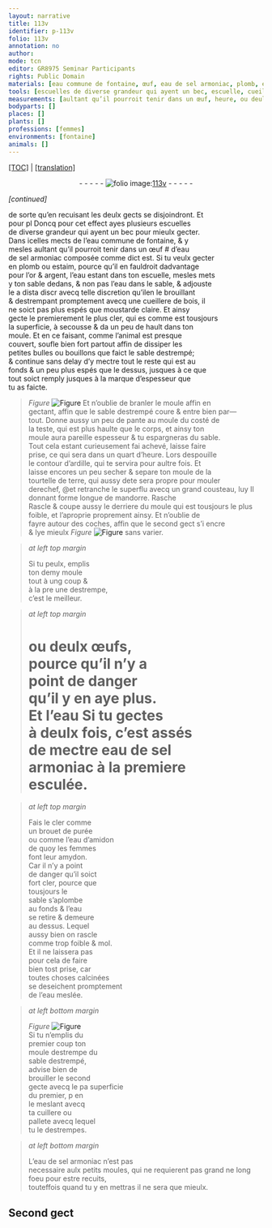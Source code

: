 ```yaml
---
layout: narrative
title: 113v
identifier: p-113v
folio: 113v
annotation: no
author:
mode: tcn
editor: GR8975 Seminar Participants
rights: Public Domain
materials: [eau commune de fontaine, œuf, eau de sel armoniac, plomb, estaim, or, argent, eau, bois, moustarde claire, ardille, terre, œufs, brouet de purée, eau d’amidon, amydon]
tools: [escuelles de diverse grandeur qui ayent un bec, escuelle, cueillere de bois, moule, cousteau, cuillere, pallete, moules]
measurements: [aultant qu’il pourroit tenir dans un œuf, heure, ou deulx œufs,]
bodyparts: []
places: []
plants: []
professions: [femmes]
environments: [fontaine]
animals: []
---
```


<p><a href="{{ site.baseurl }}/normalized/">[TOC]</a> | <a href="{{ site.baseurl }}/texts/p-113v_tl/" target="_blank">[translation]</a></p><div class="folio" align="center">- - - - - <a href="http://gallica.bnf.fr/ark:/12148/btv1b10500001g/f232.image" target="_blank"><img src="https://cu-mkp.github.io/2017-workshop-edition/assets/photo-icon.png" alt="folio image: " style="display:inline-block; margin-bottom:-3px;"/>113v</a> - - - - - </div>  
 
*[continued]*
  
 de sorte qu’en recuisant les deulx gects se disjoindront. <span class="del">Et<br/> pour pl</span> Doncq pour cet effect ayes plusieurs <span class="tl">escuelles<br/> de diverse grandeur qui ayent un bec</span> pour mieulx gecter.<br/> Dans icelles mects de l’<span class="m">eau commune de <span class="env">fontaine</span></span>, & y<br/> mesles <span class="ms">aultant qu’il pourroit tenir dans un <span class="m">œuf</span></span> <span class="add">#</span> d’<span class="m">eau<br/> de sel armoniac</span> composée co<span class="exp">mm</span>e dict est. Si tu veulx gecter<br/> en <span class="m">plomb</span> ou <span class="m">estaim</span>, pource qu’il en fauldroit dadvantage<br/> pour l’<span class="m">or</span> & <span class="m">argent</span>, l’<span class="m">eau</span> estant dans ton <span class="tl">escuelle</span>, <span class="del">mesles</span> mets<br/> <span class="del">y</span> ton sable dedans, & non pas l’<span class="m">eau</span> dans le sable, & adjouste<br/> le <span class="del">a <span class="del">dista</span> discr</span> avecq telle discretion qu’<span class="del">il</span>en le brouillant<br/> & destrempant promptement avecq une <span class="tl">cueillere de <span class="m">bois</span></span>, il<br/> ne soict pas plus espés que <span class="m">moustarde <span class="del">claire</span></span>. Et ainsy<br/> gecte <span class="del">le</span> premierement le plus cler, <span class="del">qui es</span> co<span class="exp">mm</span>e est tousjours<br/> la superficie, à secousse & <span class="del">da</span> un peu de hault dans ton<br/> <span class="tl">moule</span>. Et en ce faisant, comme l’animal est presque<br/> couvert, soufle bien fort partout affin de dissiper les<br/> petites bulles ou bouillons que faict le sable destrempé;<br/> & continue sans delay d’y mectre tout le reste qui est au<br/> fonds & un peu plus espés que le dessus, jusques à ce que<br/> tout soict remply jusques à la marque d’espesseur que<br/> tu as faicte. 
> *Figure*
> <a href="https://drive.google.com/open?id=0B9-oNrvWdlO5bEE5QmFaQWxUYm8" target="_blank"><img src="https://cu-mkp.github.io/GR8975-edition/assets/photo-icon.png" alt="Figure" style="display:inline-block; margin-bottom:-3px;"/></a>
 Et n’oublie de branler le <span class="tl">moule</span> <span class="del">affin</span> en<br/> gectant, affin que le sable destrempé coure & entre bien par—<br/> tout. Donne aussy un peu de pante au <span class="tl">moule</span> du costé de<br/> la teste, qui est plus haulte que le corps, et ainsy ton<br/> <span class="tl">moule</span> aura pareille espesseur & tu espargneras du sable.<br/> Tout cela estant curieusement <span class="del">fai</span> achevé, laisse faire<br/> prise, ce qui sera dans un quart d’<span class="ms"><span class="tmp">heure</span></span>. Lors despouille<br/> le contour d’<span class="m">ardille</span>, qui te servira pour aultre fois. Et<br/> laisse encores un peu secher & separe ton <span class="tl">moule</span> de la<br/> tourtelle de <span class="m">terre</span>, qui aussy <span class="del">de</span>te sera propre pour mouler<br/> derechef, @et retranche le superflu avecq un grand <span class="tl">cousteau</span>, luy II<br/> donnant forme longue de <span class="mu">mandorre</span>. <span class="del">Rasche</span><br/> Rascle & coupe aussy le derriere <span class="add">du <span class="tl">moule</span></span> qui est tousjours le plus<br/> foible, et l’aproprie proprem<span class="exp">ent</span> ainsy. Et n’oublie de<br/> fayre autour des coches, affin que le second gect s’i encre<br/> & lye mieulx 
> *Figure*
> <a href="https://drive.google.com/open?id=0B9-oNrvWdlO5V29QdUxZVmxCUDQ" target="_blank"><img src="https://cu-mkp.github.io/GR8975-edition/assets/photo-icon.png" alt="Figure" style="display:inline-block; margin-bottom:-3px;"/></a>
 sans varier.
 
> *at left top margin*
> 
> 
>   <span class="del">Si tu peulx, emplis</span><br/> ton demy <span class="tl">moule</span><br/> tout à ung coup &<br/> à <span class="del">la pre</span> une destrempe,<br/> c’est le meilleur.
 
> *at left top margin*
> 
> 
>   # <span class="ms">ou deulx <span class="m">œufs</span>,</span><br/> pource qu’il n’y a<br/> point de danger<br/> qu’il y en aye plus.<br/> <span class="del">Et l’eau</span> Si tu gectes<br/> à deulx fois, c’est assés<br/> de mectre <span class="m">eau de sel<br/> armoniac</span> à la premiere<br/> esculée.
 
> *at left top margin*
> 
> 
>   Fais le cler comme<br/> un <span class="m">brouet de purée</span><br/> ou comme l’<span class="m">eau d’amidon</span><br/> de quoy les <span class="pro">femmes</span><br/> font leur <span class="m">amydon</span>.<br/> Car il n’y a point<br/> de danger qu’il soict<br/> fort cler, pource que<br/> tousjours le<br/> sable s’aplombe<br/> au fonds & l’<span class="m">eau</span><br/> se retire & demeure<br/> au dessus. Lequel<br/> aussy bien on rascle<br/> co<span class="exp">mm</span>e trop foible & mol.<br/> Et il ne laissera pas<br/> pour cela de faire<br/> bien tost prise, car<br/> toutes choses calcinées<br/> se deseichent promptem<span class="exp">ent</span><br/> de l’<span class="m">eau</span> meslée.
 
> *at left bottom margin*
> 
> 
>   
> *Figure*
> <a href="https://drive.google.com/open?id=0B9-oNrvWdlO5dEdzS040X3RjbkU" target="_blank"><img src="https://cu-mkp.github.io/GR8975-edition/assets/photo-icon.png" alt="Figure" style="display:inline-block; margin-bottom:-3px;"/></a>
<br/> Si tu n’emplis du<br/> premier coup ton<br/> <span class="tl">moule</span> <span class="del">destrempe</span> du<br/> sable destrempé,<br/> advise bien de<br/> brouiller le second<br/> gecte avecq l<span class="del">e p</span>a superficie<br/> du premier, <span class="del">p</span> en<br/> le meslant avecq<br/> ta <span class="tl">cuillere</span> ou<br/> <span class="tl">pallete</span> avecq lequel<br/> tu le destrempes.
 
> *at left bottom margin*
> 
> 
>   L’<span class="m">eau de sel armoniac</span> n’est pas<br/> necessaire aulx petits <span class="tl">moules</span>, qui ne requierent pas grand ne long foeu pour estre recuits,<br/> touteffois quand tu y en mettras il ne sera que mieulx.<br/> <span class="ill"></span>
 
 
  

## <span class="del">Second gect</span>

 
